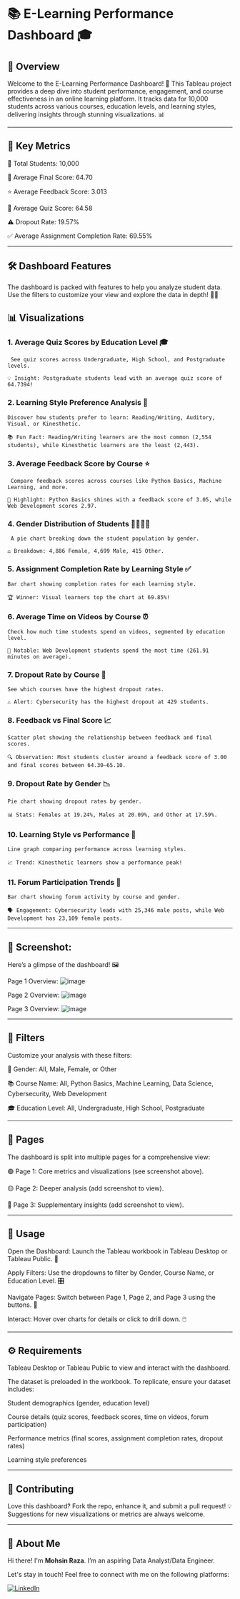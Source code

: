 # 📚 E-Learning Performance Dashboard 🎓


## 🌟 Overview

Welcome to the E-Learning Performance Dashboard! 🚀 This Tableau project provides a deep dive into student performance, engagement, and course effectiveness in an online learning platform. It tracks data for 10,000 students across various courses, education levels, and learning styles, delivering insights through stunning visualizations. 📊

---

## 🔑 Key Metrics

👥 Total Students: 10,000  

🎯 Average Final Score: 64.70  

⭐ Average Feedback Score: 3.013  

📝 Average Quiz Score: 64.58  

⚠️ Dropout Rate: 19.57%  

✅ Average Assignment Completion Rate: 69.55%

---

## 🛠️ Dashboard Features

The dashboard is packed with features to help you analyze student data. Use the filters to customize your view and explore the data in depth! 🕵️‍♀️

## 📊 Visualizations

### 1. Average Quiz Scores by Education Level 🎓  

     See quiz scores across Undergraduate, High School, and Postgraduate levels.  

    💡 Insight: Postgraduate students lead with an average quiz score of 64.7394!


### 2. Learning Style Preference Analysis 🧠  

    Discover how students prefer to learn: Reading/Writing, Auditory, Visual, or Kinesthetic.

    📚 Fun Fact: Reading/Writing learners are the most common (2,554 students), while Kinesthetic learners are the least (2,443).


### 3. Average Feedback Score by Course ⭐  

     Compare feedback scores across courses like Python Basics, Machine Learning, and more.  
    
    🌟 Highlight: Python Basics shines with a feedback score of 3.05, while Web Development scores 2.97.


### 4. Gender Distribution of Students 👩‍🎓👨‍🎓  

     A pie chart breaking down the student population by gender.  
     
    ⚖️ Breakdown: 4,886 Female, 4,699 Male, 415 Other.


### 5. Assignment Completion Rate by Learning Style ✅  

    Bar chart showing completion rates for each learning style.  

    🏆 Winner: Visual learners top the chart at 69.85%!


### 6. Average Time on Videos by Course ⏰  

    Check how much time students spend on videos, segmented by education level.  

    🎥 Notable: Web Development students spend the most time (261.91 minutes on average).


### 7. Dropout Rate by Course 🚪  

    See which courses have the highest dropout rates.  

    ⚠️ Alert: Cybersecurity has the highest dropout at 429 students.


### 8. Feedback vs Final Score 📈  

    Scatter plot showing the relationship between feedback and final scores.  

    🔍 Observation: Most students cluster around a feedback score of 3.00 and final scores between 64.30–65.10.


### 9. Dropout Rate by Gender 📉  

    Pie chart showing dropout rates by gender.  

    📊 Stats: Females at 19.24%, Males at 20.09%, and Other at 17.59%.


### 10. Learning Style vs Performance 📅  

    Line graph comparing performance across learning styles.  

    📈 Trend: Kinesthetic learners show a performance peak!


### 11. Forum Participation Trends 💬  

    Bar chart showing forum activity by course and gender.  
    
    🗣️ Engagement: Cybersecurity leads with 25,346 male posts, while Web Development has 23,109 female posts.

---

## 🎨 Screenshot:

Here’s a glimpse of the dashboard! 🖼️  

Page 1 Overview: ![image](https://github.com/user-attachments/assets/6c0c237f-2737-46ed-a441-53b6f246abad)

Page 2 Overview: ![image](https://github.com/user-attachments/assets/f00d1805-49c4-422d-b978-6081c6ce9be4)

Page 3 Overview: ![image](https://github.com/user-attachments/assets/ea44b313-feea-434f-9054-64af2ca3a60b)

---

## 🧩 Filters

Customize your analysis with these filters:  


👤 Gender: All, Male, Female, or Other  

📚 Course Name: All, Python Basics, Machine Learning, Data Science, Cybersecurity, Web Development  

🎓 Education Level: All, Undergraduate, High School, Postgraduate

---

## 📄 Pages

The dashboard is split into multiple pages for a comprehensive view:  


🟢 Page 1: Core metrics and visualizations (see screenshot above).

🟡 Page 2: Deeper analysis (add screenshot to view).  

🔴 Page 3: Supplementary insights (add screenshot to view).

---

## 🚀 Usage

Open the Dashboard: Launch the Tableau workbook in Tableau Desktop or Tableau Public. 📂  

Apply Filters: Use the dropdowns to filter by Gender, Course Name, or Education Level. 🎛️  

Navigate Pages: Switch between Page 1, Page 2, and Page 3 using the buttons. 📑  

Interact: Hover over charts for details or click to drill down. 🖱️

---

## ⚙️ Requirements

Tableau Desktop or Tableau Public to view and interact with the dashboard.  

The dataset is preloaded in the workbook. To replicate, ensure your dataset includes:  

Student demographics (gender, education level)  

Course details (quiz scores, feedback scores, time on videos, forum participation)  

Performance metrics (final scores, assignment completion rates, dropout rates)  

Learning style preferences

---

## 🤝 Contributing

Love this dashboard? Fork the repo, enhance it, and submit a pull request! 💡 Suggestions for new visualizations or metrics are always welcome.  

---

## 🌟 About Me

Hi there! I'm **Mohsin Raza**. I’m an aspiring Data Analyst/Data Engineer.

Let's stay in touch! Feel free to connect with me on the following platforms:

[![LinkedIn](https://img.shields.io/badge/LinkedIn-0077B5?style=for-the-badge&logo=linkedin&logoColor=white)](https://www.linkedin.com/in/mohsin--raza/)
